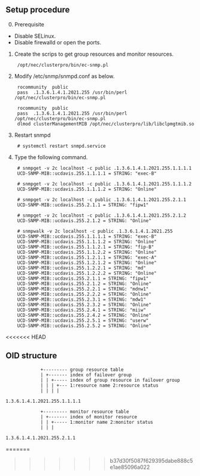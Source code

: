 ## Setup procedure

0. Prerequisite

- Disable SELinux.
- Disable firewalld or open the ports.

1. Create the scrips to get group resources and monitor resources.

		/opt/nec/clusterpro/bin/ec-snmp.pl

2. Modify /etc/snmp/snmpd.conf as below.

		rocommunity  public
		pass  .1.3.6.1.4.1.2021.255 /usr/bin/perl /opt/nec/clusterpro/bin/ec-snmp.pl

		rocommunity  public
		pass  .1.3.6.1.4.1.2021.255 /usr/bin/perl /opt/nec/clusterpro/bin/ec-snmp.pl
		dlmod clusterManagementMIB /opt/nec/clusterpro/lib/libclpmgtmib.so

3. Restart snmpd

		# systemctl restart snmpd.service

4. Type the following command.

		# snmpget -v 2c localhost -c public .1.3.6.1.4.1.2021.255.1.1.1.1
		UCD-SNMP-MIB::ucdavis.255.1.1.1.1 = STRING: "exec-B"

		# snmpget -v 2c localhost -c public .1.3.6.1.4.1.2021.255.1.1.1.2
		UCD-SNMP-MIB::ucdavis.255.1.1.1.2 = STRING: "Online"

		# snmpget -v 2c localhost -c public .1.3.6.1.4.1.2021.255.2.1.1
		UCD-SNMP-MIB::ucdavis.255.2.1.1 = STRING: "fipw1"

		# snmpget -v 2c localhost -c public .1.3.6.1.4.1.2021.255.2.1.2
		UCD-SNMP-MIB::ucdavis.255.2.1.2 = STRING: "Online"

		# snmpwalk -v 2c localhost -c public .1.3.6.1.4.1.2021.255
		UCD-SNMP-MIB::ucdavis.255.1.1.1.1 = STRING: "exec-B"
		UCD-SNMP-MIB::ucdavis.255.1.1.1.2 = STRING: "Online"
		UCD-SNMP-MIB::ucdavis.255.1.1.2.1 = STRING: "fip-B"
		UCD-SNMP-MIB::ucdavis.255.1.1.2.2 = STRING: "Online"
		UCD-SNMP-MIB::ucdavis.255.1.2.1.1 = STRING: "exec-A"
		UCD-SNMP-MIB::ucdavis.255.1.2.1.2 = STRING: "Online"
		UCD-SNMP-MIB::ucdavis.255.1.2.2.1 = STRING: "md"
		UCD-SNMP-MIB::ucdavis.255.1.2.2.2 = STRING: "Online"
		UCD-SNMP-MIB::ucdavis.255.2.1.1 = STRING: "fipw1"
		UCD-SNMP-MIB::ucdavis.255.2.1.2 = STRING: "Online"
		UCD-SNMP-MIB::ucdavis.255.2.2.1 = STRING: "mdnw1"
		UCD-SNMP-MIB::ucdavis.255.2.2.2 = STRING: "Online"
		UCD-SNMP-MIB::ucdavis.255.2.3.1 = STRING: "mdw1"
		UCD-SNMP-MIB::ucdavis.255.2.3.2 = STRING: "Online"
		UCD-SNMP-MIB::ucdavis.255.2.4.1 = STRING: "miiw"
		UCD-SNMP-MIB::ucdavis.255.2.4.2 = STRING: "Online"
		UCD-SNMP-MIB::ucdavis.255.2.5.1 = STRING: "userw"
		UCD-SNMP-MIB::ucdavis.255.2.5.2 = STRING: "Online"
<<<<<<< HEAD

## OID structure

			     +--------- group resource table
			     | +------- index of failover group
			     | | +----- index of group resource in failover group
			     | | | +--- 1:resource name 2:resource status
			     | | | |

	1.3.6.1.4.1.2021.255.1.1.1.1

			     +--------- monitor resource table
			     | +------- index of monitor resource
			     | | +----- 1:monitor name 2:monitor status
			     | | |

	1.3.6.1.4.1.2021.255.2.1.1

=======
	
>>>>>>> b37d30f5087f629395dabe888c5e1ae85096a022
